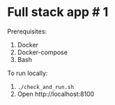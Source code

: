 # Full stack app # 1

Prerequisites:
1. Docker
2. Docker-compose
3. Bash

To run locally:
1. `./check_and_run.sh`
2. Open http://localhost:8100

